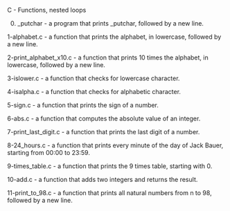 C - Functions, nested loops

0. _putchar - a program that prints _putchar, followed by a new line.

1-alphabet.c - a function that prints the alphabet, in lowercase, followed by a new line.

2-print_alphabet_x10.c - a function that prints 10 times the alphabet, in lowercase, followed by a new line.

3-islower.c - a function that checks for lowercase character.

4-isalpha.c - a function that checks for alphabetic character.

5-sign.c - a function that prints the sign of a number.

6-abs.c - a function that computes the absolute value of an integer.

7-print_last_digit.c - a function that prints the last digit of a number.

8-24_hours.c - a function that prints every minute of the day of Jack Bauer, starting from 00:00 to 23:59.

9-times_table.c -  a function that prints the 9 times table, starting with 0.

10-add.c - a function that adds two integers and returns the result.

11-print_to_98.c - a function that prints all natural numbers from n to 98, followed by a new line.
